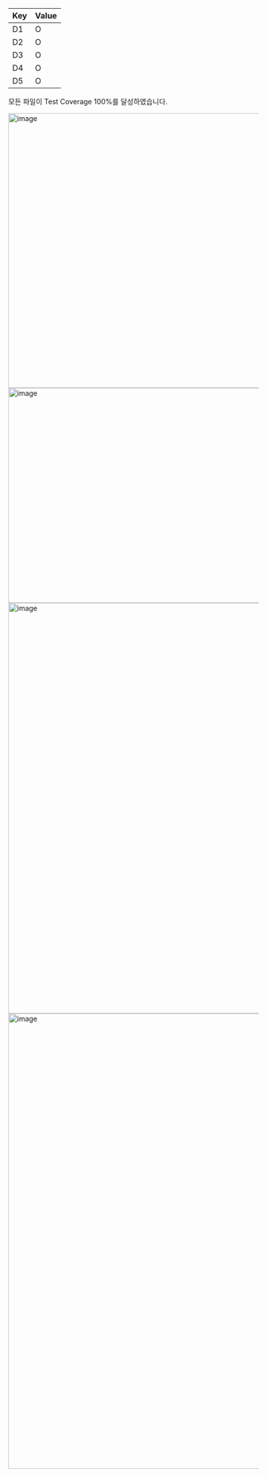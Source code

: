 
| Key | Value |
|-----|-------|
| D1 | O |
| D2 | O |
| D3 | O |
| D4 | O |
| D5 | O |


모든 파일이 Test Coverage 100%를 달성하였습니다.

<img width="1673" height="552" alt="image" src="https://github.com/user-attachments/assets/c563f39d-e7d8-4b1b-bb37-ef51ebd48811" />

<img width="1540" height="432" alt="image" src="https://github.com/user-attachments/assets/fb27886c-ea3f-423c-9137-6c7a8b10c7bc" />

<img width="1330" height="825" alt="image" src="https://github.com/user-attachments/assets/96fc8122-4691-48a9-980b-63e7ebbe9adf" />

<img width="911" height="915" alt="image" src="https://github.com/user-attachments/assets/507ee9dd-e54d-4ba2-93ad-9ec05b71c63d" />
